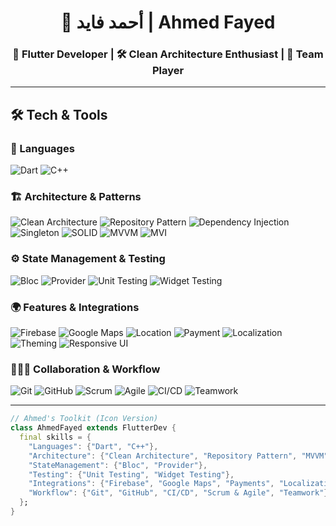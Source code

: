 <div align="center">

# 👋 أحمد فايد | Ahmed Fayed
### 📱 Flutter Developer | 🛠 Clean Architecture Enthusiast | 🤝 Team Player
</div>

---

## 🛠️ Tech & Tools  

### 📌 Languages
![Dart](https://img.shields.io/badge/Dart-0175C2?style=flat&logo=dart&logoColor=white)
![C++](https://img.shields.io/badge/C%2B%2B-00599C?style=flat&logo=c%2B%2B&logoColor=white)

### 🏗 Architecture & Patterns
![Clean Architecture](https://img.shields.io/badge/Clean%20Architecture-02569B?style=flat&logo=flutter&logoColor=white)
![Repository Pattern](https://img.shields.io/badge/Repository%20Pattern-4285F4?style=flat&logo=google&logoColor=white)
![Dependency Injection](https://img.shields.io/badge/Dependency%20Injection-02569B?style=flat&logo=flutter&logoColor=white)
![Singleton](https://img.shields.io/badge/Singleton%20Pattern-FF9800?style=flat&logo=flutter&logoColor=white)
![SOLID](https://img.shields.io/badge/SOLID%20Principles-6A1B9A?style=flat&logo=flutter&logoColor=white)
![MVVM](https://img.shields.io/badge/MVVM-0081CB?style=flat&logo=flutter&logoColor=white)
![MVI](https://img.shields.io/badge/MVI-00796B?style=flat&logo=flutter&logoColor=white)

### ⚙️ State Management & Testing
![Bloc](https://img.shields.io/badge/Bloc-0175C2?style=flat&logo=flutter&logoColor=white)
![Provider](https://img.shields.io/badge/Provider-02569B?style=flat&logo=flutter&logoColor=white)
![Unit Testing](https://img.shields.io/badge/Unit%20Testing-4CAF50?style=flat&logo=flutter&logoColor=white)
![Widget Testing](https://img.shields.io/badge/Widget%20Testing-8BC34A?style=flat&logo=flutter&logoColor=white)

### 🌍 Features & Integrations
![Firebase](https://img.shields.io/badge/Firebase-ffca28?style=flat&logo=firebase&logoColor=black)
![Google Maps](https://img.shields.io/badge/Google%20Maps-4285F4?style=flat&logo=google-maps&logoColor=white)
![Location](https://img.shields.io/badge/Location%20Services-009688?style=flat&logo=google-maps&logoColor=white)
![Payment](https://img.shields.io/badge/Payment%20Integration-673AB7?style=flat&logo=stripe&logoColor=white)
![Localization](https://img.shields.io/badge/Localization-FF5722?style=flat&logo=google-translate&logoColor=white)
![Theming](https://img.shields.io/badge/Theming-9C27B0?style=flat&logo=flutter&logoColor=white)
![Responsive UI](https://img.shields.io/badge/Responsive%20UI-03A9F4?style=flat&logo=flutter&logoColor=white)

### 🧑‍🤝‍🧑 Collaboration & Workflow
![Git](https://img.shields.io/badge/Git-E44C30?style=flat&logo=git&logoColor=white)
![GitHub](https://img.shields.io/badge/GitHub-181717?style=flat&logo=github&logoColor=white)
![Scrum](https://img.shields.io/badge/Scrum-795548?style=flat&logo=trello&logoColor=white)
![Agile](https://img.shields.io/badge/Agile-FF4081?style=flat&logo=jira&logoColor=white)
![CI/CD](https://img.shields.io/badge/CI%2FCD-607D8B?style=flat&logo=githubactions&logoColor=white)
![Teamwork](https://img.shields.io/badge/Teamwork%20&%20Collaboration-2196F3?style=flat&logo=googlemeet&logoColor=white)

---

```dart
// Ahmed's Toolkit (Icon Version)
class AhmedFayed extends FlutterDev {
  final skills = {
    "Languages": {"Dart", "C++"},
    "Architecture": {"Clean Architecture", "Repository Pattern", "MVVM", "MVI", "SOLID", "Singleton"},
    "StateManagement": {"Bloc", "Provider"},
    "Testing": {"Unit Testing", "Widget Testing"},
    "Integrations": {"Firebase", "Google Maps", "Payments", "Localization", "Theming", "Responsive UI"},
    "Workflow": {"Git", "GitHub", "CI/CD", "Scrum & Agile", "Teamwork"}
  };
}
